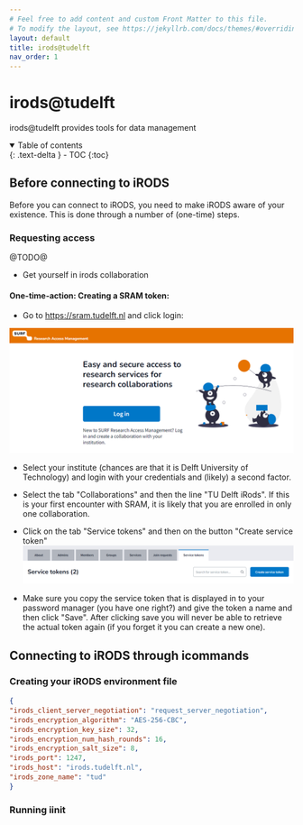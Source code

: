 ```yaml
---
# Feel free to add content and custom Front Matter to this file.
# To modify the layout, see https://jekyllrb.com/docs/themes/#overriding-theme-defaults
layout: default
title: irods@tudelft
nav_order: 1
---
```

# irods@tudelft

irods@tudelft provides tools for data management

<details open markdown="block">
  <summary>
    Table of contents
  </summary>
  {: .text-delta }
- TOC
{:toc}
</details>

## Before connecting to iRODS

Before you can connect to iRODS, you need to make iRODS aware of your existence. This is done through a number of (one-time) steps. 

### Requesting access

@TODO@

- Get yourself in irods collaboration

#### One-time-action: Creating a SRAM token:

- Go to <https://sram.tudelft.nl> and click login:

![alt text](image.png)

- Select your institute (chances are that it is Delft University of Technology) and login with your credentials and (likely) a second factor.

- Select the tab "Collaborations" and then the line "TU Delft iRods". If this is your first encounter with SRAM, it is likely that you are enrolled in only one collaboration.

- Click on the tab "Service tokens" and then on the button "Create service token"
![alt text](image-1.png)

- Make sure you copy the service token that is displayed in to your password manager (you have one right?) and give the token a name and then click "Save". After clicking save you will never be able to retrieve the actual token again (if you forget it you can create a new one).

## Connecting to iRODS through icommands

### Creating your iRODS environment file

```json
{
"irods_client_server_negotiation": "request_server_negotiation",
"irods_encryption_algorithm": "AES-256-CBC",
"irods_encryption_key_size": 32,
"irods_encryption_num_hash_rounds": 16,
"irods_encryption_salt_size": 8,
"irods_port": 1247,
"irods_host": "irods.tudelft.nl",
"irods_zone_name": "tud"
}
```

### Running iinit 